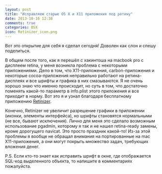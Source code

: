 ```yaml
---
layout: post
title: "Исправляем старые OS X и X11 приложения под ретину"
date: 2013-10-16 12:38
comments: true
categories: OSX
icon: Retinizer_icon.png
---
```

Вот это открытие для себя я сделал сегодня! Доволен как слон и спешу поделиться.

В общем после того, как я перешёл с хакинтоша на macbook pro с дисплеем retina, у меня возникла проблема с некоторыми приложениями. Дело в том, что X11-приложения, carbon-приложения и некоторые cocoa-приложения неправильно работают на ретина-дисплеях и все шрифты и графика в них смазываются. Я не очень хорошо знаю что именно происходит, но суть в том, что достаточно поменять какой-то параметр в info.plist этого приложения и все приходит в норму. Вот это я и узнал благодаря бесплатному приложению [Retinizer](http://retinizer.mikelpr.com).

Конечно, Retinizer не увеличит разрешение графики в приложении (иконки, элементы интерфейса), но шрифты становятся нормальными (не все, бывают исключения). Лично для меня это сделало возможным использование pgadmin, которому я так и не нашел retina-ready замены, кроме дорогущего navicat. Это просто праздник какой-то! Из-за этой проблемы я вообще не обращал внимания на портированные на mac X11-приложения, а они могут покрыть множество задач, требующих вложения денег.

P.S. Если кто-то знает как исправить шрифт в окне, где отображается SQL-код выделенного объекта, то напишите в комментариях пожалуйста.
